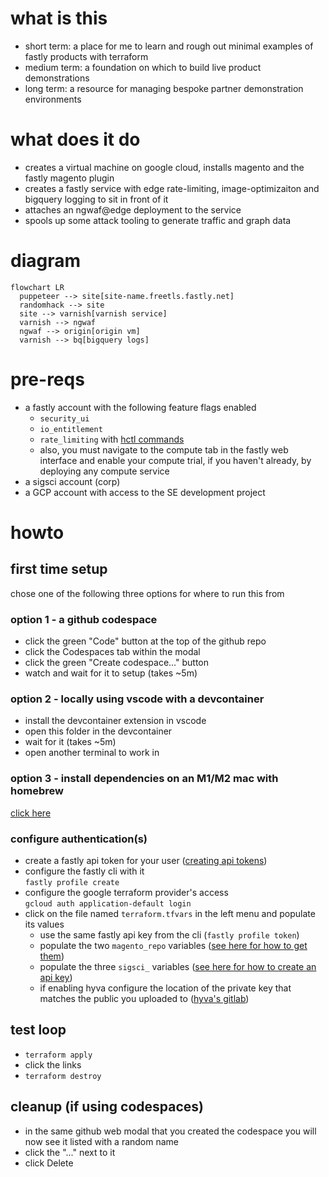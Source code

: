 # what is this
- short term: a place for me to learn and rough out minimal examples of fastly products with terraform
- medium term: a foundation on which to build live product demonstrations
- long term: a resource for managing bespoke partner demonstration environments

# what does it do
- creates a virtual machine on google cloud, installs magento and the fastly magento plugin
- creates a fastly service with edge rate-limiting, image-optimizaiton and bigquery logging to sit in front of it
- attaches an ngwaf@edge deployment to the service
- spools up some attack tooling to generate traffic and graph data

# diagram
```mermaid
flowchart LR
  puppeteer --> site[site-name.freetls.fastly.net]
  randomhack --> site
  site --> varnish[varnish service]
  varnish --> ngwaf
  ngwaf --> origin[origin vm]
  varnish --> bq[bigquery logs]
```

# pre-reqs
- a fastly account with the following feature flags enabled
  - `security_ui`
  - `io_entitlement`
  - `rate_limiting` with [hctl commands](https://fastly.atlassian.net/wiki/spaces/CustomerEngineering/pages/50804572197/Rate+Limiting+Enablement#Heavenly-commands%3A)
  - also, you must navigate to the compute tab in the fastly web interface and enable your compute trial, if you haven't already, by deploying any compute service
- a sigsci account (corp)
- a GCP account with access to the SE development project

# howto
## first time setup
chose one of the following three options for where to run this from

### option 1 - a github codespace
- click the green "Code" button at the top of the github repo
- click the Codespaces tab within the modal
- click the green "Create codespace..." button
- watch and wait for it to setup (takes ~5m)

### option 2 - locally using vscode with a devcontainer
- install the devcontainer extension in vscode
- open this folder in the devcontainer
- wait for it (takes ~5m)
- open another terminal to work in

### option 3 - install dependencies on an M1/M2 mac with homebrew
[click here ](README.mac-arm.md)

### configure authentication(s)
- create a fastly api token for your user ([creating api tokens](https://docs.fastly.com/en/guides/using-api-tokens#creating-api-tokens))
- configure the fastly cli with it   
    `fastly profile create`  
- configure the google terraform provider's access  
    `gcloud auth application-default login`
- click on the file named `terraform.tfvars` in the left menu and populate its values
  - use the same fastly api key from the cli (`fastly profile token`)
  - populate the two `magento_repo` variables ([see here for how to get them](https://experienceleague.adobe.com/docs/commerce-operations/installation-guide/prerequisites/authentication-keys.html))  
  - populate the three `sigsci_` variables ([see here for how to create an api key](https://docs.fastly.com/signalsciences/developer/using-our-api/#managing-api-access-tokens))
  - if enabling hyva configure the location of the private key that matches the public you uploaded to ([hyva's gitlab](https://docs.hyva.io/hyva-themes/getting-started/#for-contributions-and-for-technology-partners))

## test loop
- `terraform apply`
- click the links
- `terraform destroy`

## cleanup (if using codespaces)
- in the same github web modal that you created the codespace you will now see it listed with a random name
- click the "..." next to it
- click Delete